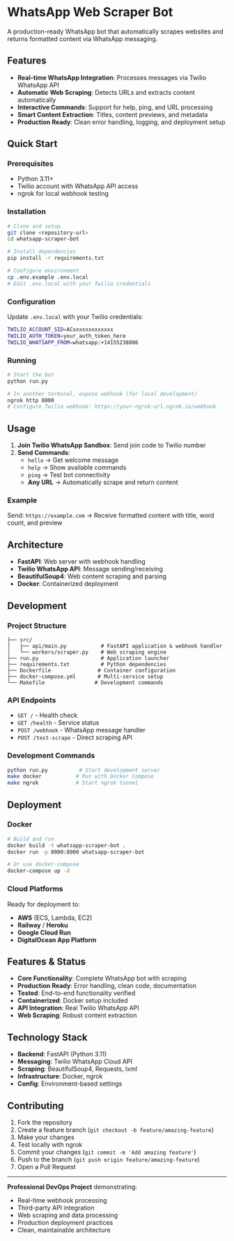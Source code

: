 # WhatsApp Web Scraper Bot

A production-ready WhatsApp bot that automatically scrapes websites and returns formatted content via WhatsApp messaging.

## Features

- **Real-time WhatsApp Integration**: Processes messages via Twilio WhatsApp API
- **Automatic Web Scraping**: Detects URLs and extracts content automatically
- **Interactive Commands**: Support for help, ping, and URL processing
- **Smart Content Extraction**: Titles, content previews, and metadata
- **Production Ready**: Clean error handling, logging, and deployment setup

## Quick Start

### Prerequisites
- Python 3.11+
- Twilio account with WhatsApp API access
- ngrok for local webhook testing

### Installation
```bash
# Clone and setup
git clone <repository-url>
cd whatsapp-scraper-bot

# Install dependencies
pip install -r requirements.txt

# Configure environment
cp .env.example .env.local
# Edit .env.local with your Twilio credentials
```

### Configuration
Update `.env.local` with your Twilio credentials:
```bash
TWILIO_ACCOUNT_SID=ACxxxxxxxxxxxxx
TWILIO_AUTH_TOKEN=your_auth_token_here
TWILIO_WHATSAPP_FROM=whatsapp:+14155238886
```

### Running
```bash
# Start the bot
python run.py

# In another terminal, expose webhook (for local development)
ngrok http 8000
# Configure Twilio webhook: https://your-ngrok-url.ngrok.io/webhook
```

## Usage

1. **Join Twilio WhatsApp Sandbox**: Send join code to Twilio number
2. **Send Commands**:
   - `hello` → Get welcome message
   - `help` → Show available commands  
   - `ping` → Test bot connectivity
   - **Any URL** → Automatically scrape and return content

### Example
Send: `https://example.com` → Receive formatted content with title, word count, and preview

## Architecture

- **FastAPI**: Web server with webhook handling
- **Twilio WhatsApp API**: Message sending/receiving
- **BeautifulSoup4**: Web content scraping and parsing
- **Docker**: Containerized deployment

## Development

### Project Structure
```
├── src/
│   ├── api/main.py           # FastAPI application & webhook handler
│   └── workers/scraper.py    # Web scraping engine
├── run.py                    # Application launcher
├── requirements.txt          # Python dependencies
├── Dockerfile               # Container configuration
├── docker-compose.yml       # Multi-service setup
└── Makefile                # Development commands
```

### API Endpoints
- `GET /` - Health check
- `GET /health` - Service status
- `POST /webhook` - WhatsApp message handler
- `POST /test-scrape` - Direct scraping API

### Development Commands
```bash
python run.py          # Start development server
make docker           # Run with Docker Compose
make ngrok            # Start ngrok tunnel
```

## Deployment

### Docker
```bash
# Build and run
docker build -t whatsapp-scraper-bot .
docker run -p 8000:8000 whatsapp-scraper-bot

# Or use docker-compose
docker-compose up -d
```

### Cloud Platforms
Ready for deployment to:
- **AWS** (ECS, Lambda, EC2)
- **Railway** / **Heroku**
- **Google Cloud Run**
- **DigitalOcean App Platform**

## Features & Status

- **Core Functionality**: Complete WhatsApp bot with scraping
- **Production Ready**: Error handling, clean code, documentation
- **Tested**: End-to-end functionality verified
- **Containerized**: Docker setup included
- **API Integration**: Real Twilio WhatsApp API
- **Web Scraping**: Robust content extraction

## Technology Stack

- **Backend**: FastAPI (Python 3.11)
- **Messaging**: Twilio WhatsApp Cloud API  
- **Scraping**: BeautifulSoup4, Requests, lxml
- **Infrastructure**: Docker, ngrok
- **Config**: Environment-based settings

## Contributing

1. Fork the repository
2. Create a feature branch (`git checkout -b feature/amazing-feature`)
3. Make your changes
4. Test locally with ngrok
5. Commit your changes (`git commit -m 'Add amazing feature'`)
6. Push to the branch (`git push origin feature/amazing-feature`)
7. Open a Pull Request

---

**Professional DevOps Project** demonstrating:
- Real-time webhook processing
- Third-party API integration
- Web scraping and data processing  
- Production deployment practices
- Clean, maintainable architecture